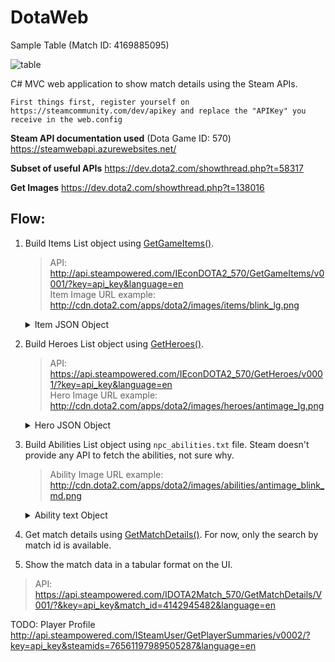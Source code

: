 # DotaWeb

Sample Table (Match ID: 4169885095)
<p>

![table](https://user-images.githubusercontent.com/9336827/47464231-73f3e080-d79d-11e8-86c3-f7856d20d74d.PNG)

C# MVC web application to show match details using the Steam APIs.

`First things first, register yourself on https://steamcommunity.com/dev/apikey and replace the "APIKey" you receive in the web.config`

**Steam API documentation used** (Dota Game ID: 570)
https://steamwebapi.azurewebsites.net/

**Subset of useful APIs**
https://dev.dota2.com/showthread.php?t=58317

**Get Images**
https://dev.dota2.com/showthread.php?t=138016


## Flow:
1. Build Items List object using [GetGameItems()](https://wiki.teamfortress.com/wiki/WebAPI/GetGameItems).
   > API: http://api.steampowered.com/IEconDOTA2_570/GetGameItems/v0001/?key=api_key&language=en <br>
   > Item Image URL example: http://cdn.dota2.com/apps/dota2/images/items/blink_lg.png <br>
   <details>
   <summary>Item JSON Object</summary>
   <p>
   
   ```json
   {
   "result":{
      "items":[
            {
               "id":1,
               "name":"item_blink",
               "cost":2250,
               "secret_shop":0,
               "side_shop":1,
               "recipe":0,
               "localized_name":"Blink Dagger"
            }
         ]
      }
   }
2. Build Heroes List object using [GetHeroes()](https://wiki.teamfortress.com/wiki/WebAPI/GetHeroes). 
   > API: https://api.steampowered.com/IEconDOTA2_570/GetHeroes/v0001/?key=api_key&language=en <br>
   > Hero Image URL example: http://cdn.dota2.com/apps/dota2/images/heroes/antimage_lg.png <br>
   <details>
   <summary>Hero JSON Object</summary>
   <p>
   
   ```json
   {
   "result":{
      "heroes":[
            {
               "name":"npc_dota_hero_antimage",
               "id":1,
               "localized_name":"Anti-Mage"
            }
         ]
      }
   }
3. Build Abilities List object using `npc_abilities.txt` file. Steam doesn't provide any API to fetch the abilities, not sure why.
   > Ability Image URL example: http://cdn.dota2.com/apps/dota2/images/abilities/antimage_blink_md.png
   <details>
   <summary>Ability text Object</summary>
   <p>
   
   ```
   {
      "DOTAAbilities":{
        "antimage_mana_break"
        {
          "ID"                  "5003"
          "AbilityBehavior"         "DOTA_ABILITY_BEHAVIOR_PASSIVE"
          "AbilityUnitDamageType"      "DAMAGE_TYPE_PHYSICAL"      
          "SpellImmunityType"         "SPELL_IMMUNITY_ENEMIES_NO"
          "AbilitySpecial"
          {
            "01"
            {
               "var_type"         "FIELD_FLOAT"
               "damage_per_burn"   "0.6"
            }
            "02"
            {
               "var_type"         "FIELD_INTEGER"
               "mana_per_hit"      "28 40 52 64"
            }
          }
        }
      }
   }
4. Get match details using [GetMatchDetails()](https://wiki.teamfortress.com/wiki/WebAPI/GetMatchDetails). For now, only the search by match id is available.
5. Show the match data in a tabular format on the UI.
> API: https://api.steampowered.com/IDOTA2Match_570/GetMatchDetails/V001/?&key=api_key&match_id=4142945482&language=en

TODO:
Player Profile
http://api.steampowered.com/ISteamUser/GetPlayerSummaries/v0002/?key=api_key&steamids=76561197989505287&language=en


